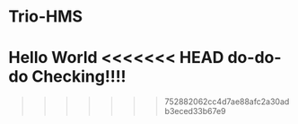 # Trio-HMS
Hello World
<<<<<<< HEAD
do-do-do Checking!!!!
=======
>>>>>>> 752882062cc4d7ae88afc2a30adb3eced33b67e9
